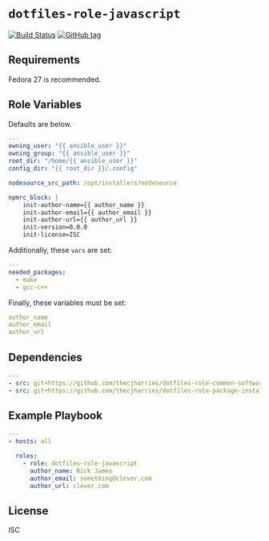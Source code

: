 # `dotfiles-role-javascript`

[![Build Status](https://travis-ci.org/thecjharries/dotfiles-role-javascript.svg?branch=master)](https://travis-ci.org/thecjharries/dotfiles-role-javascript)
[![GitHub tag](https://img.shields.io/github/tag/thecjharries/dotfiles-role-javascript.svg)](https://github.com/thecjharries/dotfiles-role-javascript)

## Requirements

Fedora 27 is recommended.

## Role Variables

Defaults are below.
```yml
---
owning_user: "{{ ansible_user }}"
owning_group: "{{ ansible_user }}"
root_dir: "/home/{{ ansible_user }}"
config_dir: "{{ root_dir }}/.config"

nodesource_src_path: /opt/installers/nodesource

npmrc_block: |
    init-author-name={{ author_name }}
    init-author-email={{ author_email }}
    init-author-url={{ author_url }}
    init-version=0.0.0
    init-license=ISC
```

Additionally, these `vars` are set:
```yml
---
needed_packages:
  - make
  - gcc-c++
```

Finally, these variables must be set:

```yml
author_name
author_email
author_url
```

## Dependencies

```yml
---
- src: git+https://github.com/thecjharries/dotfiles-role-common-software.git
- src: git+https://github.com/thecjharries/dotfiles-role-package-installer.git
```

## Example Playbook

```yml
---
- hosts: all

  roles:
    - role: dotfiles-role-javascript
      author_name: Rick James
      author_email: something@clever.com
      author_url: clever.com

```

## License

ISC
